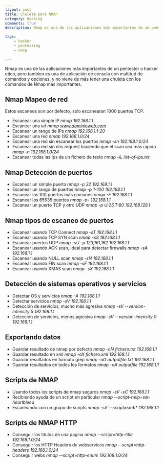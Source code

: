 ```yaml
---
layout: post
title: Chuleta para NMAP
category: Hacking
comments: true
description: Nmap es una de las aplicaciones más importantes de un pentester o hacker etico, pero tambien es una de aplicación de consola con multitud de comandos y opciones, y no viene de más tener una chuleta con los comandos de Nmap más importantes.

tags:   
    - hacker
    - pentesting
    - nmap

---
```


Nmap es una de las aplicaciones más importantes de un pentester o hacker etico, pero tambien es una de aplicación de consola con multitud de comandos y opciones, y no viene de más tener una chuleta con los comandos de Nmap más importantes.

## Nmap Mapeo de red

Estos escaneos son por defecto, solo escanearan 1000 puertos TCP.

* Escanear una simple IP	_nmap 192.168.1.1_
* Escanear una url	_nmap www.dominioweb.com_
* Escanear un rango de IPs	_nmap 192.168.1.1-20_
* Escanear una red	_nmap 192.168.1.0/24_
* Escanear una red sin escanear los puertos	_nmap -sn 192.168.1.0/24_
* Escanear una red sin dns request haciendo que el scan sea más rapido _nmap -n 192.168.1.0/24_
* Escanear todas las ips de un fichero de texto	_nmap -iL list-of-ips.txt_


## Nmap Detección de puertos

* Escanear un simple puerto _nmap -p 22 192.168.1.1_
* Escanear un rango de puertos	_nmap -p 1-100 192.168.1.1_
* Escanear los 100 puertos más comunes	_nmap -F 192.168.1.1_
* Escanear los 65535 puertos	_nmap -p- 192.168.1.1_
* Escanear un puerto TCP y otro UDP _nmap -p U:25,T:80 192.168.128.1_

## Nmap tipos de escaneo de puertos

* Escanear usando TCP Connect _nmap -sT 192.168.1.1_
* Escanear usando TCP SYN scan _nmap -sS 192.168.1.1_
* Escanear puertos UDP 	_nmap -sU -p 123,161,162 192.168.1.1_
* Escanear usando ACK scan, ideal para detectar firewalls _nmap -sA 192.168.1.1_
* Escanear usando NULL scan  _nmap -sN 192.168.1.1_
* Escanear usando FIN scan  _nmap -sF 192.168.1.1_
* Escanear usando XMAS scan  _nmap -sX 192.168.1.1_

## Detección de sistemas operativos y servicios

* Detectar OS y servicios	_nmap -A 192.168.1.1_
* Detectar servicios	_nmap -sV 192.168.1.1_
* Detección de servicios, mucho más agresiva 	_nmap -sV --version-intensity 5 192.168.1.1_
* Detección de servicios, menos agresiva _nmap -sV --version-intensity 0 192.168.1.1_

## Exportando datos

* Guardar resultado de nmap por defecto _nmap -oN fichero.txt 192.168.1.1_
* Guardar resultado en xml	_nmap -oX fichero.xml 192.168.1.1_
* Guardar resultados en formato grep _nmap -oG outputfile.txt 192.168.1.1_
* Guardar resultados en todos los formatos _nmap -oA outputfile 192.168.1.1_

## Scripts de NMAP

* Usando todos los scripts de nmap seguros _nmap -sV -sC 192.168.1.1_
* Recibiendo ayuda de un script en particular _nmap --script-help=ssl-heartbleed_
* Escaneando con un grupo de scripts _nmap -sV --script=smb* 192.168.1.1_

## Scripts de NMAP HTTP

* Conseguir los titulos de una pagina _nmap --script=http-title 192.168.1.0/24_
* Conseguir los HTTP Headers de webservices _nmap --script=http-headers 192.168.1.0/24_
* Conseguir webs _nmap --script=http-enum 192.168.1.0/24_
